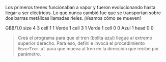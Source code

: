 <gs-attire attire-url="https://raw.githubusercontent.com/MumukiProject/mumuki-guia-gobstones-villa-mercedes-secundaria/master/assets/attires/config_1587581050568.json"></gs-attire>

Los primeros trenes funcionaban a vapor y fueron evolucionando hasta llegar a ser eléctricos. Lo que nunca cambió fue que se transportan sobre dos barras metálicas llamadas rieles. ¡Veamos cómo se mueven!

<gs-board>
	   GBB/1.0
     size 4 3
     cell 1 1 Verde 1 
     cell 3 1 Verde 1 
     cell 0 0 Azul 1 
     head 0 0
</gs-board>

> Creá el programa para que el tren (bolita azul) llegue al extremo superior derecho. Para eso, definí e invocá el procedimiento `MoverTren al` para que mueva al tren en la dirección que recibe por parámetro.
